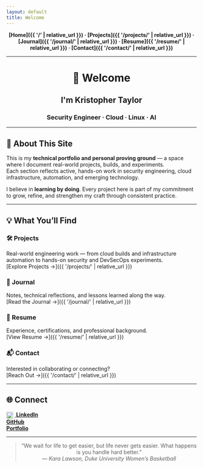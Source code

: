 ```yaml
---
layout: default
title: Welcome
---
```


<p align="center">
  <strong>
  [Home]({{ '/' | relative_url }}) ·
  [Projects]({{ '/projects/' | relative_url }}) ·
  [Journal]({{ '/journal/' | relative_url }}) ·
  [Resume]({{ '/resume/' | relative_url }}) ·
  [Contact]({{ '/contact/' | relative_url }})
  </strong>
</p>

---

<div align="center">

# 👋 Welcome

## I'm **Kristopher Taylor**
### Security Engineer · Cloud · Linux · AI

</div>

---

## 🧭 About This Site

This is my **technical portfolio and personal proving ground** — a space where I document real-world projects, builds, and experiments.  
Each section reflects active, hands-on work in security engineering, cloud infrastructure, automation, and emerging technology.

I believe in **learning by doing**. Every project here is part of my commitment to grow, refine, and strengthen my craft through consistent practice.

---

## 💡 What You’ll Find

### 🛠️ Projects  
Real-world engineering work — from cloud builds and infrastructure automation to hands-on security and DevSecOps experiments.  
[Explore Projects →]({{ '/projects/' | relative_url }})

### 📓 Journal  
Notes, technical reflections, and lessons learned along the way.  
[Read the Journal →]({{ '/journal/' | relative_url }})

### 🧾 Resume  
Experience, certifications, and professional background.  
[View Resume →]({{ '/resume/' | relative_url }})

### 📬 Contact  
Interested in collaborating or connecting?  
[Reach Out →]({{ '/contact/' | relative_url }})

---

## 🌐 Connect

[<img src="https://cdn.jsdelivr.net/gh/simple-icons/simple-icons/icons/linkedin.svg" alt="LinkedIn" width="18" height="18" style="vertical-align:middle; margin-right:4px;"/> **LinkedIn**](https://linkedin.com/in/kristophertaylorsec)  
[**GitHub**](https://github.com/KristopherTaylorSec)  
[**Portfolio**](https://kristophertaylorsec.github.io)

---

<div align="center">

> “We wait for life to get easier, but life never gets easier. What happens is you handle hard better.”  
> — *Kara Lawson, Duke University Women’s Basketball*

</div>
